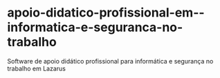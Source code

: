 # apoio-didatico-profissional-em--informatica-e-seguranca-no-trabalho
Software de apoio didático profissional para informática e segurança no trabalho em Lazarus
